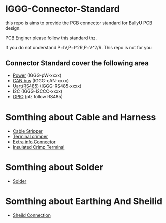 # IGGG-Connector-Standard
this repo is aims to provide the PCB connector standard for BullyU PCB design.

PCB Enginer please follow this standard thz.

If you do not understand P=IV,P=I^2R,P=V^2/R. This repo is not for you

## Connector Standard cover the following area
* [Power](https://github.com/PolyU-Robocon/IGGG-Connector-Standard/tree/main/Power) (IGGG-pW-xxxx)
* [CAN bus](https://github.com/PolyU-Robocon/IGGG-Connector-Standard/tree/main/CAN%20Bus) (IGGG-cAN-xxxx)
* [Uart(RS485)](https://github.com/PolyU-Robocon/IGGG-Connector-Standard/tree/main/RS485) (IGGG-RS485-xxxx)
* I2C (IGGG-I2CCC-xxxx)
* [GPIO](https://github.com/PolyU-Robocon/IGGG-Connector-Standard/tree/main/RS485) (plz follow RS485)

# Somthing about Cable and Harness
* [Cable Stripper]()
* [Terminal crimper]()
* [Extra info Connector]()
* [Insulated Crimp Terminal](https://github.com/PolyU-Robocon/IGGG-Connector-Standard/tree/main/Insulated-Crimp-Terminal)
# Somthing about Solder
* [Solder](https://github.com/PolyU-Robocon/IGGG-Connector-Standard/tree/main/solder)
# Somthing about Earthing And Sheilid
* [Sheild Connection]()
